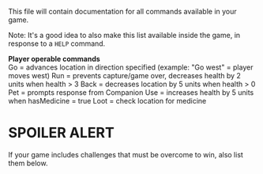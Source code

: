 This file will contain documentation for all commands available in your game.

Note:  It's a good idea to also make this list available inside the game, in response to a `HELP` command.


**Player operable commands**    
Go =  advances location in direction specified (example: "Go west" = player moves west)
Run = prevents capture/game over, decreases health by 2 units when health > 3
Back = decreases location by 5 units when health > 0 
Pet = prompts response from Companion
Use = increases health by 5 units when hasMedicine = true
Loot = check location for medicine




# SPOILER ALERT

If your game includes challenges that must be overcome to win, also list them below.

